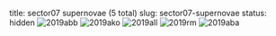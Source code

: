 title: sector07 supernovae (5 total)
slug: sector07-supernovae
status: hidden
![2019abb]({filename}../../images/sector07/lc_2019abb_cleaned.png)
![2019ako]({filename}../../images/sector07/lc_2019ako_cleaned.png)
![2019all]({filename}../../images/sector07/lc_2019all_cleaned.png)
![2019rm]({filename}../../images/sector07/lc_2019rm_cleaned.png)
![2019aba]({filename}../../images/sector07/lc_2019aba_cleaned.png)
